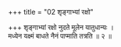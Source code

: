 +++
title = "02 शृङ्गाभ्यां रक्षो"

+++
शृङ्गाभ्यां रक्षो नुदते मूलेन यातुधान्यः ।  
मध्येन यक्ष्मं बाधते नैनं पाप्माति तत्रति ॥ २ ॥